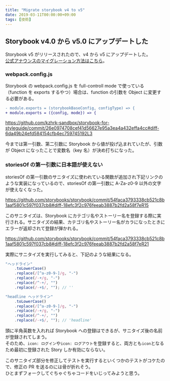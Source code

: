```yaml
---
title: "Migrate storybook v4 to v5"
date: 2019-03-11T00:00:00+09:00
tags: [技術]
---
```


## Storybook v4.0 から v5.0 にアップデートした

Storybook v5 がリリースされたので、v4 から v5 にアップデートした。  
[公式アナウンスのマイグレーション方法はこちら](https://github.com/storybooks/storybook/blob/next/MIGRATION.md#from-version-41x-to-50x)。

### webpack.config.js

Storybook の webpack.config.js を full-controll mode で使っている（function を exports するやつ）場合は、function の引数を Object に変更する必要がある。

```diff
- module.exports = (storybookBaseConfig, configType) => {
+ module.exports = ({config, mode}) => {
```

https://github.com/kzhrk-sandbox/storybook-for-styleguide/commit/26e0974708cef41d56627e95a3ea4a432effa4cc#diff-6da49b24efd584154cfb4ec759745192L3

今までは第一引数、第二引数に Storybook から値が投げ込まれていたが、引数が Object になったことで変数名（key 名）が決め打ちになった。

### storiesOf の第一引数に日本語が使えない

storiesOf の第一引数のサニタイズに使われている関数が追加され下記リンクのような実装になっているので、storiesOf の第一引数に A-Za-z0-9 以外の文字が使えなくなった。

https://github.com/storybooks/storybook/commit/54faca3793338cb521c8b1aaf5801c597f037cb8#diff-18efc3f2c976feeab3887b2fd2a58f7eR15

このサニタイズは、Storybook にカテゴリ名やストーリー名を登録する際に実行される。サニタイズの結果、カテゴリ名やストーリー名がカラになったときにエラーが返却されて登録が弾かれる。

https://github.com/storybooks/storybook/commit/54faca3793338cb521c8b1aaf5801c597f037cb8#diff-18efc3f2c976feeab3887b2fd2a58f7eR21

実際にサニタイズを実行してみると、下記のような結果になる。

```js
"ヘッドライン"
	.toLowerCase()
	.replace(/[^a-z0-9-]/g, "-")
	.replace(/-+/g, "-")
	.replace(/^-+/, "")
	.replace(/-+$/, ""); // ''

"headline ヘッドライン"
	.toLowerCase()
	.replace(/[^a-z0-9-]/g, "-")
	.replace(/-+/g, "-")
	.replace(/^-+/, "")
	.replace(/-+$/, ""); // 'headline'
```

頭に半角英数を入れれば Storybook への登録はできるが、サニタイズ後の名前が登録されてしまう。  
そのため、`icon: ログイン`や`icon: ログアウト`を登録すると、両方とも`icon`となるため最初に登録された Story しか有効にならない。

このサニタイズ部分を修正してテストを実行するといくつかのテストがコケたので、修正の PR を送るのには骨が折れそう。  
ひとまずフォークしてぐちゃぐちゃコードをいじってみようと思う。
